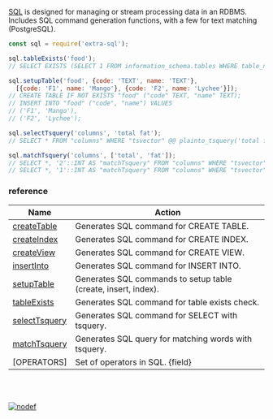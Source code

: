 [SQL] is designed for managing or stream processing data in an RDBMS.
Includes SQL command generation functions, with a few for text matching (PostgreSQL).

```javascript
const sql = require('extra-sql');

sql.tableExists('food');
// SELECT EXISTS (SELECT 1 FROM information_schema.tables WHERE table_name='food');

sql.setupTable('food', {code: 'TEXT', name: 'TEXT'},
  [{code: 'F1', name: 'Mango'}, {code: 'F2', name: 'Lychee'}]);
// CREATE TABLE IF NOT EXISTS "food" ("code" TEXT, "name" TEXT);
// INSERT INTO "food" ("code", "name") VALUES
// ('F1', 'Mango'),
// ('F2', 'Lychee');

sql.selectTsquery('columns', 'total fat');
// SELECT * FROM "columns" WHERE "tsvector" @@ plainto_tsquery('total fat');

sql.matchTsquery('columns', ['total', 'fat']);
// SELECT *, '2'::INT AS "matchTsquery" FROM "columns" WHERE "tsvector" @@ plainto_tsquery('total fat') UNION ALL
// SELECT *, '1'::INT AS "matchTsquery" FROM "columns" WHERE "tsvector" @@ plainto_tsquery('total'); 
```

### reference

| Name                | Action
|---------------------|-------
| [createTable]       | Generates SQL command for CREATE TABLE.
| [createIndex]       | Generates SQL command for CREATE INDEX.
| [createView]        | Generates SQL command for CREATE VIEW.
| [insertInto]        | Generates SQL command for INSERT INTO.
| [setupTable]        | Generates SQL commands to setup table (create, insert, index).
| [tableExists]       | Generates SQL command for table exists check.
| [selectTsquery]     | Generates SQL command for SELECT with tsquery.
| [matchTsquery]      | Generates SQL query for matching words with tsquery.
| [OPERATORS]         | Set of operators in SQL. {field}

<br>
<br>

[![nodef](https://merferry.glitch.me/card/extra-sql.svg)](https://nodef.github.io)

[createTable]: https://github.com/nodef/extra-sql/wiki/createTable
[createIndex]: https://github.com/nodef/extra-sql/wiki/createIndex
[createView]: https://github.com/nodef/extra-sql/wiki/createView
[insertInto]: https://github.com/nodef/extra-sql/wiki/insertInto
[setupTable]: https://github.com/nodef/extra-sql/wiki/setupTable
[tableExists]: https://github.com/nodef/extra-sql/wiki/tableExists
[selectTsquery]: https://github.com/nodef/extra-sql/wiki/selectTsquery
[matchTsquery]: https://github.com/nodef/extra-sql/wiki/matchTsquery
[SQL]: https://en.wikipedia.org/wiki/SQL
